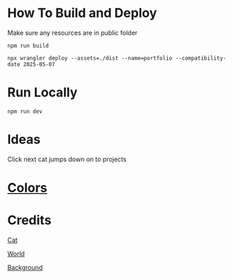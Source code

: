 # How To Build and Deploy

Make sure any resources are in public folder


```npm run build```


```npx wrangler deploy --assets=./dist --name=portfolio --compatibility-date 2025-05-07```


# Run Locally

```npm run dev```

# Ideas

Click next cat jumps down on to projects


# [Colors](https://coolors.co/33658a-86bbd8-2f4858-f6ae2d-f26419)

# Credits

[Cat](https://sketchfab.com/3d-models/toon-cat-free-b2bd1ee7858444bda366110a2d960386)

[World](https://sketchfab.com/3d-models/forest-44572b5a16fe41a7bc8afc9c482e2e1a)

[Background](https://www.freepik.com/free-ai-image/anime-style-clouds_94937456.htm#fromView=keyword&page=1&position=4&uuid=c168444c-e950-40ae-9b3a-4a949cc940d4&query=Cartoon+Sky)